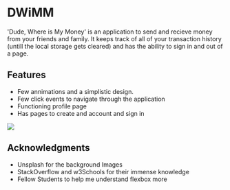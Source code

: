 # DWiMM

'Dude, Where is My Money' is an application to send and recieve money from your friends and family. It keeps track of all of your transaction history (untill the local storage gets cleared) and has the ability to sign in and out of a page.

## Features

- Few annimations and a simplistic design.
- Few click events to navigate through the application
- Functioning profile page
- Has pages to create and account and sign in

![](https://im4.ezgif.com/tmp/ezgif-4-32ed20da674e.gif)

## Acknowledgments

- Unsplash for the background Images
- StackOverflow and w3Schools for their immense knowledge
- Fellow Students to help me understand flexbox more
